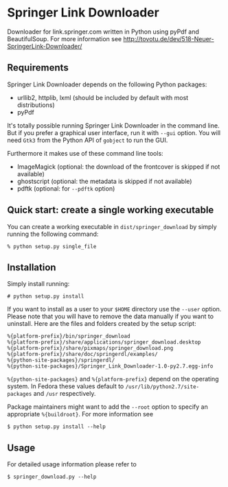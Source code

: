 Springer Link Downloader
========================

Downloader for link.springer.com written in Python using pyPdf and BeautifulSoup.
For more information see http://tovotu.de/dev/518-Neuer-SpringerLink-Downloader/

Requirements
------------

Springer Link Downloader depends on the following Python packages:

* urllib2, httplib, lxml (should be included by default with most distributions)
* pyPdf

It's totally possible running Springer Link Downloader in the command
line. But if you prefer a graphical user interface, run it with `--gui`
option. You will need `Gtk3` from the Python API of `gobject` to run the GUI.

Furthermore it makes use of these command line tools:

* ImageMagick (optional: the download of the frontcover is skipped if not available)
* ghostscript (optional: the metadata is skipped if not available)
* pdftk (optional: for `--pdftk` option)

Quick start: create a single working executable
-----------------------------------------------

You can create a working executable in `dist/springer_download` by simply
running the following command:

    % python setup.py single_file

Installation
------------

Simply install running:

    # python setup.py install

If you want to install as a user to your `$HOME` directory use the `--user`
option. Please note that you will have to remove the data manually if you want
to uninstall. Here are the files and folders created by the setup script:

    %{platform-prefix}/bin/springer_download
    %{platform-prefix}/share/applications/springer_download.desktop
    %{platform-prefix}/share/pixmaps/springer_download.png
    %{platform-prefix}/share/doc/springerdl/examples/
    %{python-site-packages}/springerdl/
    %{python-site-packages}/Springer_Link_Downloader-1.0-py2.7.egg-info

`%{python-site-packages}` and `%{platform-prefix}` depend on the operating system.
In Fedora these values default to `/usr/lib/python2.7/site-packages` and `/usr`
respectively.

Package maintainers might want to add the `--root` option to specify an
appropriate `%{buildroot}`. For more information see

    $ python setup.py install --help

Usage
-----

For detailed usage information please refer to

    $ springer_download.py --help
